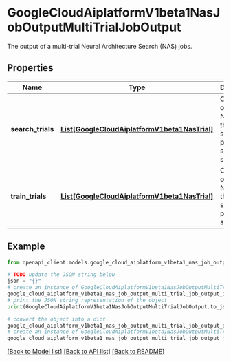 # GoogleCloudAiplatformV1beta1NasJobOutputMultiTrialJobOutput

The output of a multi-trial Neural Architecture Search (NAS) jobs.

## Properties

Name | Type | Description | Notes
------------ | ------------- | ------------- | -------------
**search_trials** | [**List[GoogleCloudAiplatformV1beta1NasTrial]**](GoogleCloudAiplatformV1beta1NasTrial.md) | Output only. List of NasTrials that were started as part of search stage. | [optional] [readonly] 
**train_trials** | [**List[GoogleCloudAiplatformV1beta1NasTrial]**](GoogleCloudAiplatformV1beta1NasTrial.md) | Output only. List of NasTrials that were started as part of train stage. | [optional] [readonly] 

## Example

```python
from openapi_client.models.google_cloud_aiplatform_v1beta1_nas_job_output_multi_trial_job_output import GoogleCloudAiplatformV1beta1NasJobOutputMultiTrialJobOutput

# TODO update the JSON string below
json = "{}"
# create an instance of GoogleCloudAiplatformV1beta1NasJobOutputMultiTrialJobOutput from a JSON string
google_cloud_aiplatform_v1beta1_nas_job_output_multi_trial_job_output_instance = GoogleCloudAiplatformV1beta1NasJobOutputMultiTrialJobOutput.from_json(json)
# print the JSON string representation of the object
print(GoogleCloudAiplatformV1beta1NasJobOutputMultiTrialJobOutput.to_json())

# convert the object into a dict
google_cloud_aiplatform_v1beta1_nas_job_output_multi_trial_job_output_dict = google_cloud_aiplatform_v1beta1_nas_job_output_multi_trial_job_output_instance.to_dict()
# create an instance of GoogleCloudAiplatformV1beta1NasJobOutputMultiTrialJobOutput from a dict
google_cloud_aiplatform_v1beta1_nas_job_output_multi_trial_job_output_from_dict = GoogleCloudAiplatformV1beta1NasJobOutputMultiTrialJobOutput.from_dict(google_cloud_aiplatform_v1beta1_nas_job_output_multi_trial_job_output_dict)
```
[[Back to Model list]](../README.md#documentation-for-models) [[Back to API list]](../README.md#documentation-for-api-endpoints) [[Back to README]](../README.md)


